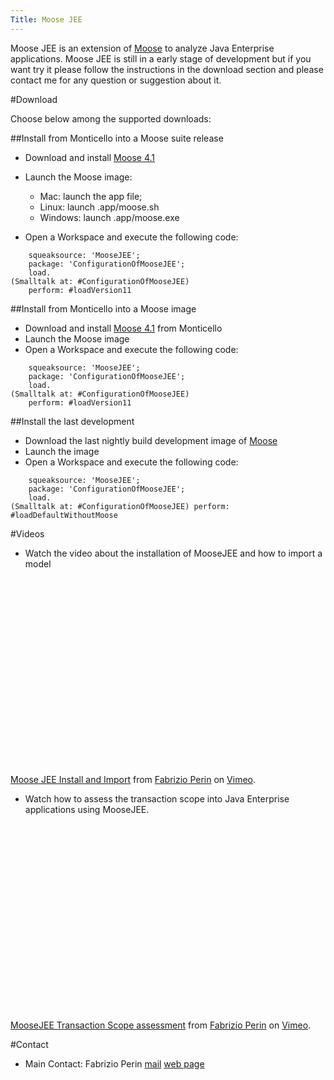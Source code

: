```yaml
---
Title: Moose JEE
---
```


Moose JEE is an extension of [Moose](http://moose.unibe.ch) to analyze Java Enterprise applications. Moose JEE is still in a early stage of development but if you want try it please follow the instructions in the download section and please contact me for any question or suggestion about it.

#Download

Choose below among the supported downloads:


##Install from Monticello into a Moose suite release


-  Download and install [Moose 4.1](http://www.moosetechnology.org/download)
-  Launch the Moose image:
	-  Mac: launch the app file;
	-  Linux: launch .app/moose.sh
	-  Windows: launch .app/moose.exe

-  Open a Workspace and execute the following code:
```Gofer new
	squeaksource: 'MooseJEE';					
	package: 'ConfigurationOfMooseJEE';				
	load.								
(Smalltalk at: #ConfigurationOfMooseJEE) 
	perform: #loadVersion11
```


##Install from Monticello into a Moose image


-  Download and install [Moose 4.1](http://www.moosetechnology.org/download/pharo) from Monticello
-  Launch the Moose image
-  Open a Workspace and execute the following code:
```Gofer new
	squeaksource: 'MooseJEE';					
	package: 'ConfigurationOfMooseJEE';				
	load.								
(Smalltalk at: #ConfigurationOfMooseJEE) 
	perform: #loadVersion11
```


##Install the last development


-  Download the last nightly build development image of [Moose](http://www.moosetechnology.org/download)
-  Launch the image
-  Open a Workspace and execute the following code:
```Gofer new
	squeaksource: 'MooseJEE';					
	package: 'ConfigurationOfMooseJEE';				
	load.								
(Smalltalk at: #ConfigurationOfMooseJEE) perform: #loadDefaultWithoutMoose
```


#Videos


-  Watch the video about the installation of MooseJEE and how to import a model

<object width="400" height="300"><param name="allowfullscreen" value="true" /><param name="allowscriptaccess" value="always" /><param name="movie" value="http://vimeo.com/moogaloop.swf?clip_id=13394631&amp;server=vimeo.com&amp;show_title=1&amp;show_byline=1&amp;show_portrait=0&amp;color=&amp;fullscreen=1" /><embed src="http://vimeo.com/moogaloop.swf?clip_id=13394631&amp;server=vimeo.com&amp;show_title=1&amp;show_byline=1&amp;show_portrait=0&amp;color=&amp;fullscreen=1" type="application/x-shockwave-flash" allowfullscreen="true" allowscriptaccess="always" width="400" height="300"></embed></object><p><a href="http://vimeo.com/13394631">Moose JEE Install and Import</a> from <a href="http://vimeo.com/user4283140">Fabrizio Perin</a> on <a href="http://vimeo.com">Vimeo</a>.</p>


-  Watch how to assess the transaction scope into Java Enterprise applications using MooseJEE.

<object width="400" height="300"><param name="allowfullscreen" value="true" /><param name="allowscriptaccess" value="always" /><param name="movie" value="http://vimeo.com/moogaloop.swf?clip_id=13395402&amp;server=vimeo.com&amp;show_title=1&amp;show_byline=1&amp;show_portrait=0&amp;color=&amp;fullscreen=1" /><embed src="http://vimeo.com/moogaloop.swf?clip_id=13395402&amp;server=vimeo.com&amp;show_title=1&amp;show_byline=1&amp;show_portrait=0&amp;color=&amp;fullscreen=1" type="application/x-shockwave-flash" allowfullscreen="true" allowscriptaccess="always" width="400" height="300"></embed></object><p><a href="http://vimeo.com/13395402">MooseJEE Transaction Scope assessment</a> from <a href="http://vimeo.com/user4283140">Fabrizio Perin</a> on <a href="http://vimeo.com">Vimeo</a>.</p>

#Contact


- Main Contact: Fabrizio Perin [mail](perin@iam.unibe.ch) [web page](http://scg.unibe.ch/staff/fabrizioperin)

